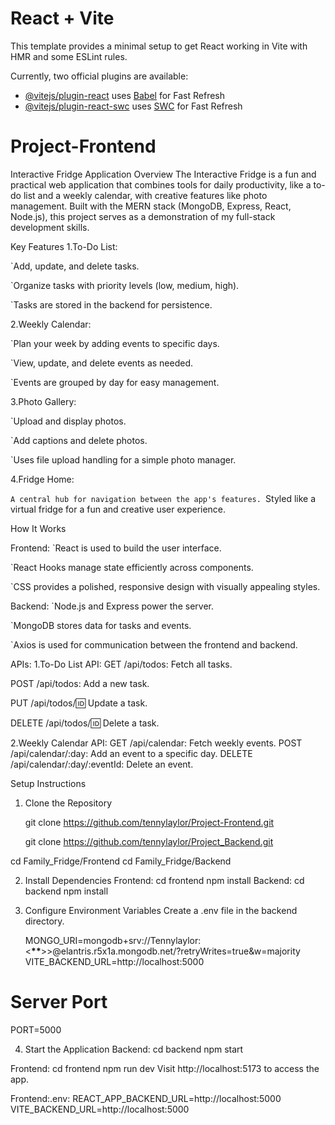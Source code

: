 # React + Vite

This template provides a minimal setup to get React working in Vite with HMR and some ESLint rules.

Currently, two official plugins are available:

- [@vitejs/plugin-react](https://github.com/vitejs/vite-plugin-react/blob/main/packages/plugin-react/README.md) uses [Babel](https://babeljs.io/) for Fast Refresh
- [@vitejs/plugin-react-swc](https://github.com/vitejs/vite-plugin-react-swc) uses [SWC](https://swc.rs/) for Fast Refresh

# Project-Frontend

Interactive Fridge Application
Overview
The Interactive Fridge is a fun and practical web application that combines tools for daily productivity, like a to-do list and a weekly calendar, with creative features like photo management. Built with the MERN stack (MongoDB, Express, React, Node.js), this project serves as a demonstration of my full-stack development skills.

Key Features
1.To-Do List:

`Add, update, and delete tasks.

 `Organize tasks with priority levels (low, medium, high).
 
`Tasks are stored in the backend for persistence.

2.Weekly Calendar:

`Plan your week by adding events to specific days.

 `View, update, and delete events as needed.
 
`Events are grouped by day for easy management.

3.Photo Gallery:

`Upload and display photos.

 `Add captions and delete photos.
 
`Uses file upload handling for a simple photo manager.

4.Fridge Home:

`A central hub for navigation between the app's features.
 `Styled like a virtual fridge for a fun and creative user experience.

How It Works

Frontend:
`React is used to build the user interface.

 `React Hooks manage state efficiently across components.
 
`CSS provides a polished, responsive design with visually appealing styles.

Backend:
`Node.js and Express power the server.

 `MongoDB stores data for tasks and events.
 
`Axios is used for communication between the frontend and backend.

APIs:
1.To-Do List API:
GET /api/todos: Fetch all tasks.

POST /api/todos: Add a new task.

PUT /api/todos/:id: Update a task.

DELETE /api/todos/:id: Delete a task.

2.Weekly Calendar API:
GET /api/calendar: Fetch weekly events.
POST /api/calendar/:day: Add an event to a specific day.
DELETE /api/calendar/:day/:eventId: Delete an event.

Setup Instructions

1. Clone the Repository
   
   git clone https://github.com/tennylaylor/Project-Frontend.git
   
   git clone https://github.com/tennylaylor/Project_Backend.git

cd Family_Fridge/Frontend
cd Family_Fridge/Backend

2. Install Dependencies
   Frontend:
   cd frontend
   npm install
   Backend:
   cd backend
   npm install

3. Configure Environment Variables
   Create a .env file in the backend directory.
   
   MONGO_URI=mongodb+srv://Tennylaylor:<****\*\*****>>@elantris.r5x1a.mongodb.net/?retryWrites=true&w=majority
   VITE_BACKEND_URL=http://localhost:5000

# Server Port

PORT=5000

4. Start the Application
   Backend:
   cd backend
   npm start

Frontend:
cd frontend
npm run dev
Visit http://localhost:5173 to access the app.

Frontend:.env:
REACT_APP_BACKEND_URL=http://localhost:5000
VITE_BACKEND_URL=http://localhost:5000
